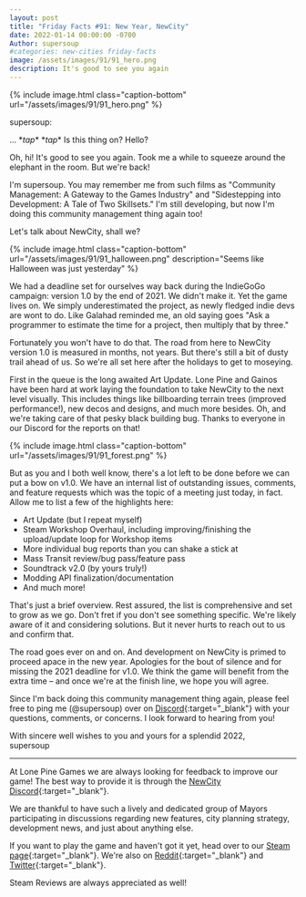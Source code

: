 ```yaml
---
layout: post
title: "Friday Facts #91: New Year, NewCity"
date: 2022-01-14 00:00:00 -0700
Author: supersoup
#categories: new-cities friday-facts
image: /assets/images/91/91_hero.png
description: It's good to see you again
---
```


{% include image.html class="caption-bottom" url="/assets/images/91/91_hero.png" %}

supersoup:

... \**tap*\* \**tap*\* Is this thing on? Hello? 

Oh, hi! It's good to see you again. Took me a while to squeeze around the elephant in the room. But we're back! 

I'm supersoup. You may remember me from such films as "Community Management: A Gateway to the Games Industry" and "Sidestepping into Development: A Tale of Two Skillsets." I'm still developing, but now I'm doing this community management thing again too! 

Let's talk about NewCity, shall we?

{% include image.html class="caption-bottom" url="/assets/images/91/91_halloween.png" description="Seems like Halloween was just yesterday" %}

We had a deadline set for ourselves way back during the IndieGoGo campaign: version 1.0 by the end of 2021. We didn't make it. Yet the game lives on. We simply underestimated the project, as newly fledged indie devs are wont to do. Like Galahad reminded me, an old saying goes "Ask a programmer to estimate the time for a project, then multiply that by three." 

Fortunately you won't have to do that. The road from here to NewCity version 1.0 is measured in months, not years. But there's still a bit of dusty trail ahead of us. So we're all set here after the holidays to get to moseying. 

First in the queue is the long awaited Art Update. Lone Pine and Gainos have been hard at work laying the foundation to take NewCity to the next level visually. This includes things like billboarding terrain trees (improved performance!), new decos and designs, and much more besides. Oh, and we're taking care of that pesky black building bug. Thanks to everyone in our Discord for the reports on that!

{% include image.html class="caption-bottom" url="/assets/images/91/91_forest.png" %}

But as you and I both well know, there's a lot left to be done before we can put a bow on v1.0. We have an internal list of outstanding issues, comments, and feature requests which was the topic of a meeting just today, in fact. Allow me to list a few of the highlights here:

- Art Update (but I repeat myself)
- Steam Workshop Overhaul, including improving/finishing the upload/update loop for Workshop items
- More individual bug reports than you can shake a stick at
- Mass Transit review/bug pass/feature pass
- Soundtrack v2.0 (by yours truly!) 
- Modding API finalization/documentation
- And much more!

That's just a brief overview. Rest assured, the list is comprehensive and set to grow as we go. Don't fret if you don't see something specific. We're likely aware of it and considering solutions. But it never hurts to reach out to us and confirm that. 

The road goes ever on and on. And development on NewCity is primed to proceed apace in the new year. Apologies for the bout of silence and for missing the 2021 deadline for v1.0. We think the game will benefit from the extra time – and once we're at the finish line, we hope you will agree.

Since I'm back doing this community management thing again, please feel free to ping me (@supersoup) over on [Discord]{:target="_blank"} with your questions, comments, or concerns. I look forward to hearing from you!

With sincere well wishes to you and yours for a splendid 2022,    
supersoup 

---

At Lone Pine Games we are always looking for feedback to improve our game! The best way to provide it is through the [NewCity Discord]{:target="_blank"}.

We are thankful to have such a lively and dedicated group of Mayors participating in discussions regarding new features, city planning strategy, development news, and just about anything else.

If you want to play the game and haven't got it yet, head over to our [Steam page]{:target="_blank"}. We're also on [Reddit]{:target="_blank"} and [Twitter]{:target="_blank"}. 

Steam Reviews are always appreciated as well!

[Discord]: http://discord.gg/cz6t4J5
[NewCity Discord]:  http://discord.gg/cz6t4J5
[Steam page]: https://store.steampowered.com/app/1067860/NewCity/
[Reddit]: https://www.reddit.com/r/NewCity
[Twitter]: https://twitter.com/lone_pine_games


